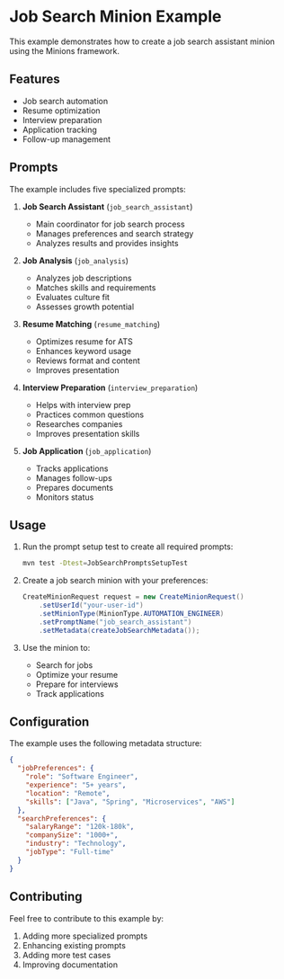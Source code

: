 # Job Search Minion Example

This example demonstrates how to create a job search assistant minion using the Minions framework.

## Features

- Job search automation
- Resume optimization
- Interview preparation
- Application tracking
- Follow-up management

## Prompts

The example includes five specialized prompts:

1. **Job Search Assistant** (`job_search_assistant`)
   - Main coordinator for job search process
   - Manages preferences and search strategy
   - Analyzes results and provides insights

2. **Job Analysis** (`job_analysis`)
   - Analyzes job descriptions
   - Matches skills and requirements
   - Evaluates culture fit
   - Assesses growth potential

3. **Resume Matching** (`resume_matching`)
   - Optimizes resume for ATS
   - Enhances keyword usage
   - Reviews format and content
   - Improves presentation

4. **Interview Preparation** (`interview_preparation`)
   - Helps with interview prep
   - Practices common questions
   - Researches companies
   - Improves presentation skills

5. **Job Application** (`job_application`)
   - Tracks applications
   - Manages follow-ups
   - Prepares documents
   - Monitors status

## Usage

1. Run the prompt setup test to create all required prompts:
   ```bash
   mvn test -Dtest=JobSearchPromptsSetupTest
   ```

2. Create a job search minion with your preferences:
   ```java
   CreateMinionRequest request = new CreateMinionRequest()
       .setUserId("your-user-id")
       .setMinionType(MinionType.AUTOMATION_ENGINEER)
       .setPromptName("job_search_assistant")
       .setMetadata(createJobSearchMetadata());
   ```

3. Use the minion to:
   - Search for jobs
   - Optimize your resume
   - Prepare for interviews
   - Track applications

## Configuration

The example uses the following metadata structure:

```json
{
  "jobPreferences": {
    "role": "Software Engineer",
    "experience": "5+ years",
    "location": "Remote",
    "skills": ["Java", "Spring", "Microservices", "AWS"]
  },
  "searchPreferences": {
    "salaryRange": "120k-180k",
    "companySize": "1000+",
    "industry": "Technology",
    "jobType": "Full-time"
  }
}
```

## Contributing

Feel free to contribute to this example by:
1. Adding more specialized prompts
2. Enhancing existing prompts
3. Adding more test cases
4. Improving documentation 